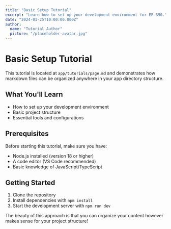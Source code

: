```yaml
---
title: "Basic Setup Tutorial"
excerpt: "Learn how to set up your development environment for EP-390."
date: "2024-01-25T10:00:00.000Z"
author:
  name: "Tutorial Author"
  picture: "/placeholder-avatar.jpg"
---
```


# Basic Setup Tutorial

This tutorial is located at `app/tutorials/page.md` and demonstrates how markdown files can be organized anywhere in your app directory structure.

## What You'll Learn

- How to set up your development environment
- Basic project structure
- Essential tools and configurations

## Prerequisites

Before starting this tutorial, make sure you have:

- Node.js installed (version 18 or higher)
- A code editor (VS Code recommended)
- Basic knowledge of JavaScript/TypeScript

## Getting Started

1. Clone the repository
2. Install dependencies with `npm install`
3. Start the development server with `npm run dev`

The beauty of this approach is that you can organize your content however makes sense for your project structure!

